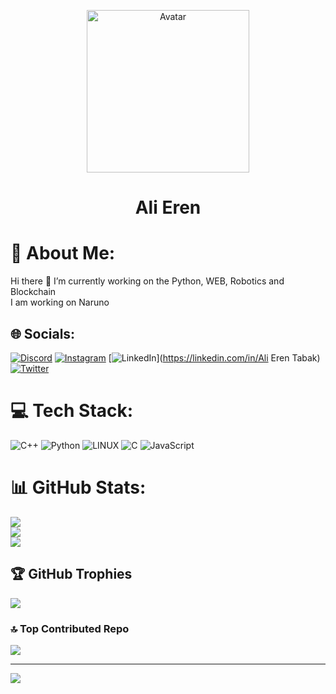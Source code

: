 <p align="center">
  <a href="https://github.com/alieren196">
    <img src="https://avatars.githubusercontent.com/u/81759021?v=4" alt="Avatar" width="260" height="260">
  </a>

  <h1 align="center">Ali Eren</h1>

# 💫 About Me:
Hi there 👋 I’m currently working on the Python, WEB, Robotics and Blockchain<br>I am working on Naruno


## 🌐 Socials:
[![Discord](https://img.shields.io/badge/Discord-%237289DA.svg?logo=discord&logoColor=white)](https://discord.gg/https://discord.gg/4J9KGKcR) [![Instagram](https://img.shields.io/badge/Instagram-%23E4405F.svg?logo=Instagram&logoColor=white)](https://instagram.com/ichalieren ) [![LinkedIn](https://img.shields.io/badge/LinkedIn-%230077B5.svg?logo=linkedin&logoColor=white)](https://linkedin.com/in/Ali Eren Tabak) [![Twitter](https://img.shields.io/badge/Twitter-%231DA1F2.svg?logo=Twitter&logoColor=white)](https://twitter.com/alierent196) 

# 💻 Tech Stack:
![C++](https://img.shields.io/badge/c++-%2300599C.svg?style=flat&logo=c%2B%2B&logoColor=white) ![Python](https://img.shields.io/badge/python-3670A0?style=flat&logo=python&logoColor=ffdd54) ![LINUX](https://img.shields.io/badge/Linux-FCC624?style=flat&logo=linux&logoColor=black) ![C](https://img.shields.io/badge/c-%2300599C.svg?style=flat&logo=c&logoColor=white) ![JavaScript](https://img.shields.io/badge/javascript-%23323330.svg?style=flat&logo=javascript&logoColor=%23F7DF1E)
# 📊 GitHub Stats:
![](https://github-readme-stats.vercel.app/api?username=alieren196&theme=dark&hide_border=false&include_all_commits=true&count_private=false)<br/>
![](https://github-readme-streak-stats.herokuapp.com/?user=alieren196&theme=dark&hide_border=false)<br/>
![](https://github-readme-stats.vercel.app/api/top-langs/?username=alieren196&theme=dark&hide_border=false&include_all_commits=true&count_private=false&layout=compact)

## 🏆 GitHub Trophies
![](https://github-profile-trophy.vercel.app/?username=alieren196&theme=alduin&no-frame=false&no-bg=true&margin-w=4)

### 🔝 Top Contributed Repo
![](https://github-contributor-stats.vercel.app/api?username=alieren196&limit=5&theme=dark&combine_all_yearly_contributions=true)

---
[![](https://visitcount.itsvg.in/api?id=alieren196&icon=2&color=5)](https://visitcount.itsvg.in)

<!-- Proudly created with GPRM ( https://gprm.itsvg.in ) -->